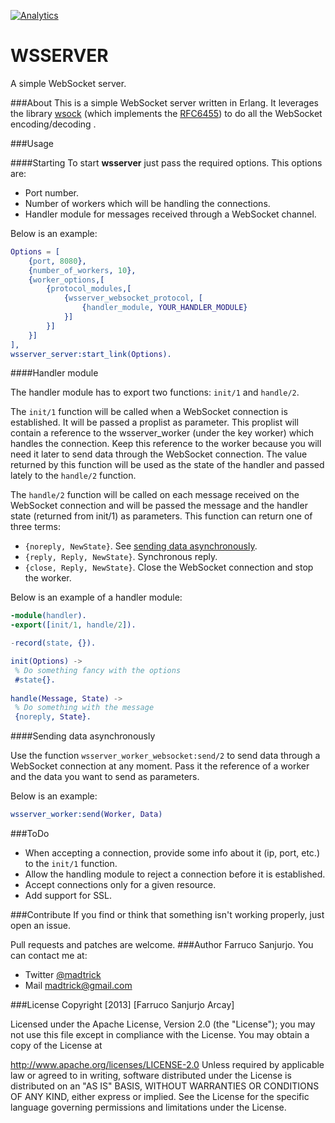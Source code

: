 [![Analytics](https://ga-beacon.appspot.com/UA-46795389-1/wsserver/README)](https://github.com/igrigorik/ga-beacon)

# WSSERVER

A simple WebSocket server.

###About
This is a simple WebSocket server written in Erlang. It leverages the library [wsock](https://github.com/madtrick/wsock) (which implements the [RFC6455](http://tools.ietf.org/html/rfc6455)) to do all the WebSocket encoding/decoding .

###Usage

####Starting
To start **wsserver** just pass the required options. This options are:

* Port number.
* Number of workers which will be handling the connections.
* Handler module for messages received through a WebSocket channel.

Below is an example:

```erlang
Options = [
	{port, 8080},
	{number_of_workers, 10},
	{worker_options,[
		{protocol_modules,[
			{wsserver_websocket_protocol, [
				{handler_module, YOUR_HANDLER_MODULE}
			}]
		}]
	}]
],
wsserver_server:start_link(Options).
```

####Handler module

The handler module has to export two functions: ```init/1``` and ```handle/2```.

The ```init/1``` function will be called when a WebSocket connection is established. It will be passed a proplist as parameter. This proplist will contain a reference to the wsserver_worker (under the key worker) which handles the connection. Keep this reference to the worker because you will need it later to send data through the WebSocket connection. The value returned by this function will be used as the state of the handler and passed lately to the ```handle/2``` function.

The ```handle/2``` function will be called on each message received on the WebSocket connection and will be passed the message and the handler state (returned from init/1) as parameters. This function can return one of three terms:

* ```{noreply, NewState}```. See [sending data asynchronously](#send_async).
* ```{reply, Reply, NewState}```. Synchronous reply.
* ```{close, Reply, NewState}```. Close the WebSocket connection and stop the worker.

Below is an example of a handler module:

```erlang
-module(handler).
-export([init/1, handle/2]).

-record(state, {}).

init(Options) ->
 % Do something fancy with the options
 #state{}.
 
handle(Message, State) ->
 % Do something with the message
 {noreply, State}.
```

####Sending data asynchronously <a name="send_async"></a>

Use the function ```wsserver_worker_websocket:send/2``` to send data through a WebSocket connection at any moment. Pass it the reference of a worker and the data you want to send as parameters.

Below is an example:

```erlang
wsserver_worker:send(Worker, Data)
```


###ToDo


* When accepting a connection, provide some info about it (ip, port, etc.) to the ```init/1``` function.
* Allow the handling module to reject a connection before it is established.
* Accept connections only for a given resource.
* Add support for SSL.

###Contribute
If you find or think that something isn't working properly, just open an issue.

Pull requests and patches are welcome.
###Author
Farruco Sanjurjo. You can contact me at:

* Twitter [@madtrick](https://twitter.com/madtrick)
* Mail madtrick@gmail.com

###License
Copyright [2013] [Farruco Sanjurjo Arcay]

Licensed under the Apache License, Version 2.0 (the "License"); you may not use this file except in compliance with the License. You may obtain a copy of the License at

http://www.apache.org/licenses/LICENSE-2.0 Unless required by applicable law or agreed to in writing, software distributed under the License is distributed on an "AS IS" BASIS, WITHOUT WARRANTIES OR CONDITIONS OF ANY KIND, either express or implied. See the License for the specific language governing permissions and limitations under the License.
